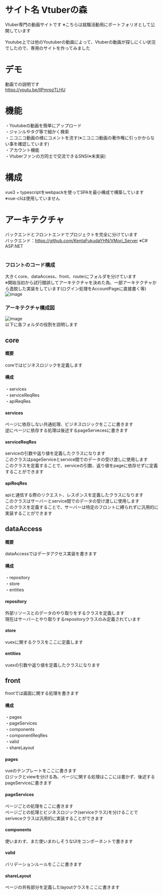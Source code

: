 # サイト名 Vtuberの森
Vtuber専門の動画サイトです ※こちらは就職活動用にポートフォリオとして公開しています<br>
<br>
Youtube上では他のYoutuberの動画によって、Vtuberの動画が探しにくい状況でしたので、専用のサイトを作ってみました<br>
 
# デモ
動画での説明です<br>
 https://youtu.be/IlPmrpzTLHU
 
# 機能
・Youtubeの動画を簡単にアップロード<br>
・ジャンルやタグ等で細かく検索<br>
・ニコニコ動画の様にコメントを流す(※ニコニコ動画の著作権に引っかからない事を確認しています)<br>
・アカウント機能<br>
・Vtuberファンの方同士で交流できるSNS(※未実装)
 
# 構成
 
vue3 + typescriptをwebpackを使ってSPAを最小構成で構築しています<br>
※vue-cliは使用していません
 
# アーキテクチャ
 バックエンドとフロントエンドでプロジェクトを完全に分けています<br>
 バックエンド：https://github.com/KentaFukudaYHN/VMori_Server ※C# ASP.NET <br>
 <br>

### フロントのコード構成
大きくcore、dataAccess、front、routerにフォルダを分けています<br>
※開始当初から試行錯誤してアーキテクチャを決めた為、一部アーキテクチャから逸脱した実装をしています(ログイン処理をAccountPageに直接書く等)
<br>
![image](https://user-images.githubusercontent.com/43101670/156493548-e7cca90a-2917-4a2f-829a-53430da19511.PNG)
<br>
### アーキテクチャ構成図
![image](https://user-images.githubusercontent.com/43101670/156501507-8121909e-4e84-4056-b755-c32703173d49.png)
<br>
以下に各フォルダの役割を説明します<br>

## core

#### 概要
coreではビジネスロジックを定義します<br>

#### 構成
・services<br>
・serviceReqRes <br>
・apiReqRes<br>

#### services
ページに依存しない共通処理、ビジネスロジックをここに書きます<br>
逆にページに依存する処理は後述するpageServecesに書きます<br>

#### serviceReqRes
serviceの引数や返り値を定義したクラスになります<br>
このクラスはpageServiceとservice間でのデータの受け渡しに使用します<br>
このクラスを定義することで、serviceの引数、返り値をpageに依存せずに定義することができます<br>

#### apiReqRes
apiと通信する際のリクエスト、レスポンスを定義したクラスになります<br>
このクラスはサーバーとservice間でのデータの受け渡しに使用します<br>
このクラスを定義することで、サーバーは特定のフロントに縛られずに汎用的に実装することができます<br>

## dataAccess

#### 概要
dataAccessではデータアクセス実装を書きます<br>

#### 構成
・repository<br>
・store <br>
・entities<br>

#### repository
外部リソースとのデータのやり取りをするクラスを定義します<br>
現在はサーバーとやり取りするrepositoryクラスのみ定義されています<br>

#### store
vuexに関するクラスをここに定義します<br>

#### entities
vuexの引数や返り値を定義したクラスになります<br>

## front
frontでは画面に関する処理を書きます<br>

#### 構成
・pages<br>
・pageServices <br>
・components<br>
・componentReqRes<br>
・valid<br>
・shareLayout<br>

#### pages
vueのテンプレートをここに書きます<br>
ロジックとviewを分ける為、ページに関する処理はここには書かず、後述するpageServiceに書きます

#### pageServices
ページごとの処理をここに書きます<br>
ページごとの処理とビジネスロジック(serviceクラス)を分けることで<br>
seriveceクラスは汎用的に実装することができます<br>

#### components
使いまわす、また使いまわしそうなUIをコンポーネントで書きます<br>

#### valid
バリデーションルールをここに書きます<br>

#### shareLayout
ページの共有部分を定義したlayoutクラスをここに書きます
